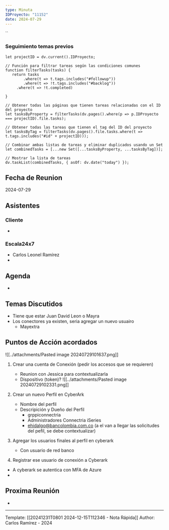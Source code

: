 ```yaml
---
type: Minuta
IDProyecto: "11152"
date: 2024-07-29
---
```


``

### Seguimiento temas previos

```dataviewjs
let projectID = dv.current().IDProyecto;

// Función para filtrar tareas según las condiciones comunes
function filterTasks(tasks) {
   return tasks
        .where(t => t.tags.includes("#followup"))
        .where(t => !t.tags.includes("#backlog"))
     .where(t => !t.completed)
        
}

// Obtener todas las páginas que tienen tareas relacionadas con el ID del proyecto
let tasksByProperty = filterTasks(dv.pages().where(p => p.IDProyecto === projectID).file.tasks);

// Obtener todas las tareas que tienen el tag del ID del proyecto
let tasksByTag = filterTasks(dv.pages().file.tasks.where(t => t.tags.includes("#id" + projectID)));

// Combinar ambas listas de tareas y eliminar duplicados usando un Set
let combinedTasks = [...new Set([...tasksByProperty, ...tasksByTag])];

// Mostrar la lista de tareas
dv.taskList(combinedTasks, { asOf: dv.date("today") });
 ```
## Fecha de Reunion
2024-07-29

## Asistentes

### Cliente
* 
### Escala24x7
- Carlos Leonel Ramírez
-  

## Agenda
* 
## Temas Discutidos
*  Tiene que estar Juan David  Leon o Mayra
* Los conectores ya existen, seria agregar un nuevo usuairo
	* Mayextra

## Puntos de Acción acordados


![[../attachments/Pasted image 20240729101637.png]]


1. Crear una cuenta de Conexión (pedir los accesos que se requieren)
	- Reunion con Jessica para contextualizarla
	- Dispositivo (token)?
![[../attachments/Pasted image 20240729102331.png]]

2. Crear un nuevo Perfil en CyberArk
	- Nombre del perfil
	- Descripición y Dueño del Perfil
		- grppiconnectria
		- Administradores Connectria iSeries
		- ehidalgo@bancolombia.com.co (a el van a llegar las solicitudes del pefil, se debe contextualizar)

3. Agregar los usuarios finales al perfil en cyberark
	- Con usuario de red banco

4. Registrar ese usuario de conexión a Cyberark 


- A cyberark se autentica con MFA de Azure
- 



## Proxima Reunión
*   

---
Template: [[20241231T0801 2024-12-15T112346 - Nota Rápida]]
Author: Carlos Ramírez - 2024
